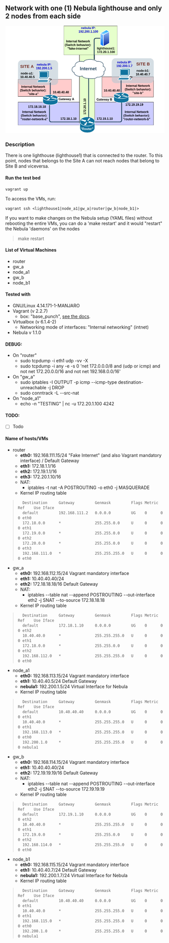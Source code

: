 ## Network with one (1) Nebula lighthouse and only 2 nodes from each side
![Net Diagram](../docs/test_bed_v0.6-alpha.png  "Net Diagram")

### Description

There is one lighthouse (lighthouse1) that is connected to the router. To this point, nodes that belongs to the Site A can not reach nodes that belong to Site B and viceversa.

#### Run the test bed

	vagrant up
	
To access the VMs, run:

	vagrant ssh <lighthouse1|node_a1|gw_a|router|gw_b|node_b1|>

If you want to make changes on the Nebula setup (YAML files) without rebooting the entire VMs, you can do a 'make restart' and it would "restart" the Nebula 'daemons' on the nodes

>	make restart

#### List of Virtual Machines
- router
- gw_a
- node_a1
- gw_b
- node_b1


#### Tested with
- GNU/Linux 4.14.171-1-MANJARO
- Vagrant (v 2.2.7)
	- box: "base_punch", [see the docs](../boxes/README.md "see the docs").
- Virtualbox (v 6.1.4-2)
	- Networking mode of interfaces: "Internal networking" (intnet)
- Nebula v 1.1.0

#### DEBUG: 
- On "router"
	- sudo tcpdump -i eth1 udp -vv -X
	- sudo tcpdump -i any -e -s 0 'net 172.0.0.0/8 and (udp or icmp) and not net 172.20.0.0/16 and not net 192.168.0.0/16'	
- On "gw_a"
	- sudo iptables -I OUTPUT -p icmp --icmp-type destination-unreachable -j DROP
	- sudo conntrack -L --src-nat
- On "node_a1"
	- echo -n "TESTING" | nc -u 172.20.1.100 4242

#### TODO: 

- [ ] Todo

#### Name of hosts/VMs

- router
	- **eth0:** 192.168.111.15/24 "Fake Internet" (and also Vagrant mandatory interface) / Default Gateway
	- **eth1:** 172.18.1.1/16
	- **eth2:** 172.19.1.1/16
	- **eth3:** 172.20.1.10/16
	- NAT:
		- iptables -t nat -A POSTROUTING -o eth0 -j MASQUERADE
	- Kernel IP routing table
>		Destination     Gateway         Genmask         Flags Metric Ref    Use Iface
>		default         192.168.111.2   0.0.0.0         UG    0      0        0 eth0
>		172.18.0.0      *               255.255.0.0     U     0      0        0 eth1
>		172.19.0.0      *               255.255.0.0     U     0      0        0 eth2
>		172.20.0.0      *               255.255.0.0     U     0      0        0 eth3
>		192.168.111.0   *               255.255.255.0   U     0      0        0 eth0	
- gw_a
	- **eth0:** 192.168.112.15/24 Vagrant mandatory interface
	- **eth1:** 10.40.40.40/24
	- **eth2:** 172.18.18.18/16 Default Gateway
	- NAT:
		- iptables --table nat --append POSTROUTING --out-interface eth2 -j SNAT --to-source 172.18.18.18
	- Kernel IP routing table
>		Destination     Gateway         Genmask         Flags Metric Ref    Use Iface
>		default         172.18.1.10     0.0.0.0         UG    0      0        0 eth2
>		10.40.40.0      *               255.255.255.0   U     0      0        0 eth1
>		172.18.0.0      *               255.255.0.0     U     0      0        0 eth2
>		192.168.112.0   *               255.255.255.0   U     0      0        0 eth0	
- node_a1
	- **eth0:** 192.168.113.15/24 Vagrant mandatory interface
	- **eth1:** 10.40.40.5/24 Default Gateway
	- **nebula1:** 192.200.1.5/24 Virtual Interface for Nebula
	- Kernel IP routing table
>		Destination     Gateway         Genmask         Flags Metric Ref    Use Iface
>		default         10.40.40.40     0.0.0.0         UG    0      0        0 eth1
>		10.40.40.0      *               255.255.255.0   U     0      0        0 eth1
>		192.168.113.0   *               255.255.255.0   U     0      0        0 eth0
>		192.200.1.0     *               255.255.255.0   U     0      0        0 nebula1
- gw_b
	- **eth0:** 192.168.114.15/24 Vagrant mandatory interface
	- **eth1:** 10.40.40.40/24
	- **eth2:** 172.19.19.19/16 Default Gateway
	- NAT:
		- iptables --table nat --append POSTROUTING --out-interface eth2 -j SNAT --to-source 172.19.19.19
	- Kernel IP routing table		
>		Destination     Gateway         Genmask         Flags Metric Ref    Use Iface
>		default         172.19.1.10     0.0.0.0         UG    0      0        0 eth2
>		10.40.40.0      *               255.255.255.0   U     0      0        0 eth1
>		172.19.0.0      *               255.255.0.0     U     0      0        0 eth2
>		192.168.114.0   *               255.255.255.0   U     0      0        0 eth0
- node_b1
	- **eth0:** 192.168.115.15/24 Vagrant mandatory interface
	- **eth1:** 10.40.40.7/24 Default Gateway
	- **nebula1:** 192.200.1.7/24 Virtual Interface for Nebula
	- Kernel IP routing table
>		Destination     Gateway         Genmask         Flags Metric Ref    Use Iface
>		default         10.40.40.40     0.0.0.0         UG    0      0        0 eth1
>		10.40.40.0      *               255.255.255.0   U     0      0        0 eth1
>		192.168.115.0   *               255.255.255.0   U     0      0        0 eth0
>		192.200.1.0     *               255.255.255.0   U     0      0        0 nebula1
